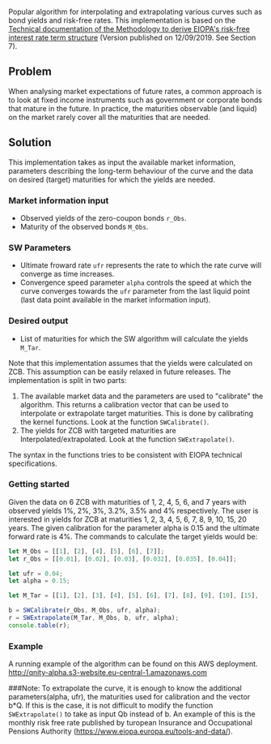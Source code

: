 Popular algorithm for interpolating and extrapolating various curves such as bond yields and risk-free rates. This implementation is based on the [Technical documentation of the Methodology to derive EIOPA's risk-free interest rate term structure](https://www.eiopa.europa.eu/sites/default/files/risk_free_interest_rate/12092019-technical_documentation.pdf) (Version published on 12/09/2019. See Section 7).

## Problem

When analysing market expectations of future rates, a common approach is to look at fixed income instruments such as government or corporate bonds that mature in the future. In practice, the maturities observable (and liquid) on the market rarely cover all the maturities that are needed.

## Solution

This implementation takes as input the available market information, parameters describing the long-term behaviour of the curve and the data on desired (target) maturities for which the yields are needed.

### Market information input

 - Observed yields of the zero-coupon bonds `r_Obs`.
 - Maturity of the observed bonds `M_Obs`.

### SW Parameters
 - Ultimate froward rate `ufr` represents the rate to which the rate curve will converge as time increases.
 - Convergence speed parameter `alpha` controls the speed at which the curve converges towards the `ufr` parameter from the last liquid point (last data point available in the market information input).

### Desired output
 
 - List of maturities for which the SW algorithm will calculate the yields `M_Tar`.

Note that this implementation assumes that the yields were calculated on ZCB. This assumption can be easily relaxed in future releases.
The implementation is split in two parts: 

1. The available market data and the parameters are used to "calibrate" the algorithm. This returns a calibration vector that can be used to interpolate or extrapolate target maturities. This is done by calibrating the kernel functions. Look at the function `SWCalibrate()`.
2. The yields for ZCB with targeted maturities are Interpolated/extrapolated. Look at the function `SWExtrapolate()`.
 
 The syntax in the functions tries to be consistent with EIOPA technical specifications.
 
 ### Getting started
 
 Given the data on 6 ZCB with maturities of 1, 2, 4, 5, 6, and 7 years with observed yields 1%, 2%, 3%, 3.2%, 3.5% and 4% respectively. The user is interested in yields for ZCB at maturities 1, 2, 3, 4, 5, 6, 7, 8, 9, 10, 15, 20 years. The given calibration for the parameter alpha is 0.15 and the ultimate forward rate is 4%. 
The commands to calculate the target yields would be:

``` javascript
let M_Obs = [[1], [2], [4], [5], [6], [7]];
let r_Obs = [[0.01], [0.02], [0.03], [0.032], [0.035], [0.04]];

let ufr = 0.04;
let alpha = 0.15;

let M_Tar = [[1], [2], [3], [4], [5], [6], [7], [8], [9], [10], [15], [20]];

b = SWCalibrate(r_Obs, M_Obs, ufr, alpha);
r = SWExtrapolate(M_Tar, M_Obs, b, ufr, alpha);
console.table(r);
```
### Example
A running example of the algorithm can be found on this AWS deployment.
http://qnity-alpha.s3-website.eu-central-1.amazonaws.com

###Note:
To extrapolate the curve, it is enough to know the additional parameters(alpha, ufr), the maturities used for calibration and the vector b*Q. If this is the case, it is not difficult to modify the function `SWExtrapolate()` to take as input Qb instead of b. An example of this is the monthly risk free rate published by turopean Insurance and Occupational Pensions Authority (https://www.eiopa.europa.eu/tools-and-data/).

